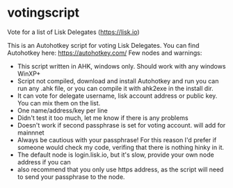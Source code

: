 # votingscript
Vote for a list of Lisk Delegates (https://lisk.io)

This is an Autohotkey script for voting Lisk Delegates.
You can find Autohotkey here: https://autohotkey.com/
Few nodes and warnings:
- This script written in AHK, windows only. Should work with any windows WinXP+
- Script not compiled, download and install Autohotkey and run you can run any .ahk file, or you can compile it with ahk2exe in the install dir.
- It can vote for delegate username, lisk account address or public key. You can mix them on the list.
- One name/address/key per line
- Didn't test it too much, let me know if there is any problems
- Doesn't work if second passphrase is set for voting account. will add for mainnnet
- Always be cautious with your passphrase! For this reason I'd prefer if someone would check my code, verifing that there is nothing hinky in it.
- The default node is login.lisk.io, but it's slow, provide your own node address if you can
- also recommend that you only use https address, as the script will need to send your passphrase to the node. 
